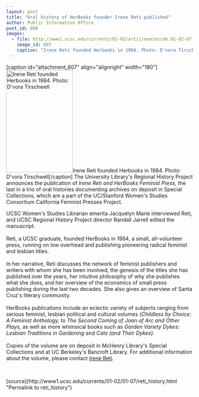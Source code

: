 ```yaml
---
layout: post
title: "Oral history of HerBooks founder Irene Reti published"
author: Public Information Office
post_id: 808
images:
  - file: http://www1.ucsc.edu/currents/01-02/art/ireneinside.01-02-07.180.jpg
    image_id: 807
    caption: "Irene Reti founded Herbooks in 1984. Photo: D'vora Tirschwell"
---
```


[caption id="attachment_807" align="alignright" width="180"]<a href="http://localhost/mysite/wp-content/uploads/2002/01/ireneinside.01-02-07.180.jpg"><img class="size-full wp-image-807" src="http://localhost/mysite/wp-content/uploads/2002/01/ireneinside.01-02-07.180.jpg" alt="Irene Reti founded Herbooks in 1984. Photo: D'vora Tirschwell" width="180" height="276" /></a>Irene Reti founded Herbooks in 1984. Photo: D'vora Tirschwell[/caption]
The University Library's Regional History Project announces the publication of <i>Irene Reti and HerBooks Feminist Press,</i> the last in a trio of oral histories documenting archives on deposit in Special Collections, which are a part of the UC/Stanford Women's Studies Consortium California Feminist Presses Project.
<p>
  UCSC Women's Studies Librarian emerita Jacquelyn Marie interviewed Reti, and UCSC Regional History Project director Randall Jarrell edited the manuscript.<br>
  <br>
  Reti, a UCSC graduate, founded HerBooks in 1984, a small, all-volunteer press, running on low overhead and publishing pioneering radical feminist and lesbian titles.<br>
  <br>
  In her narrative, Reti discusses the network of feminist publishers and writers with whom she has been involved, the genesis of the titles she has published over the years, her intuitive philosophy of why she publishes what she does, and her overview of the economics of small press publishing during the last two decades. She also gives an overview of Santa Cruz's literary community.<br>
  <br>
  HerBooks publications include an eclectic variety of subjects ranging from serious feminist, lesbian political and cultural volumes (<i>Childless by Choice: A Feminist Anthology,</i> to <i>The Second Coming of Joan of Arc and Other Plays,</i> as well as more whimsical books such as <i>Garden Variety Dykes: Lesbian Traditions in Gardening</i> and <i>Cats (and Their Dykes).</i><br>
  <br>
  Copies of the volume are on deposit in McHenry Library's Special Collections and at UC Berkeley's Bancroft Library. For additional information about the volume, please contact <a href="mailto:ihreti@cats.ucsc.edu">Irene Reti</a>.
</p>
<p>
  <br>

</p>
<p>

</p>
[source](http://www1.ucsc.edu/currents/01-02/01-07/reti_history.html "Permalink to reti_history")

